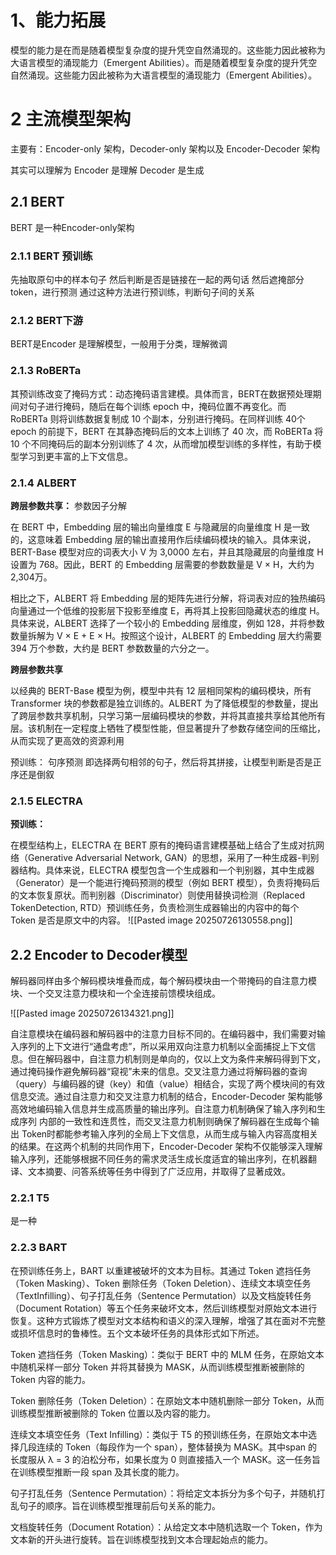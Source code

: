 

# 1、能力拓展

模型的能力是在而是随着模型复杂度的提升凭空自然涌现的。这些能力因此被称为大语言模型的涌现能力（Emergent Abilities）。而是随着模型复杂度的提升凭空自然涌现。这些能力因此被称为大语言模型的涌现能力（Emergent Abilities）。

# 2 主流模型架构

主要有：Encoder-only 架构，Decoder-only 架构以及 Encoder-Decoder 架构

其实可以理解为
Encoder 是理解
Decoder 是生成

## 2.1 BERT
BERT 是一种Encoder-only架构
### 2.1.1 BERT 预训练

先抽取原句中的样本句子
然后判断是否是链接在一起的两句话
然后遮掩部分token，进行预测
通过这种方法进行预训练，判断句子间的关系

### 2.1.2 BERT下游

BERT是Encoder 是理解模型，一般用于分类，理解微调

### 2.1.3 RoBERTa
其预训练改变了掩码方式：动态掩码语言建模。具体而言，BERT在数据预处理期间对句子进行掩码，随后在每个训练 epoch 中，掩码位置不再变化。而 RoBERTa 则将训练数据复制成 10 个副本，分别进行掩码。在同样训练 40个 epoch 的前提下，BERT 在其静态掩码后的文本上训练了 40 次，而 RoBERTa 将10 个不同掩码后的副本分别训练了 4 次，从而增加模型训练的多样性，有助于模型学习到更丰富的上下文信息。

### 2.1.4 ALBERT
**跨层参数共享：**
参数因子分解

在 BERT 中，Embedding 层的输出向量维度 E 与隐藏层的向量维度 H 是一致的，这意味着 Embedding 层的输出直接用作后续编码模块的输入。具体来说，BERT-Base 模型对应的词表大小 V 为 3,0000 左右，并且其隐藏层的向量维度 H 设置为 768。因此，BERT 的 Embedding 层需要的参数数量是 V × H，大约为 2,304万。

相比之下，ALBERT 将 Embedding 层的矩阵先进行分解，将词表对应的独热编码向量通过一个低维的投影层下投影至维度 E，再将其上投影回隐藏状态的维度 H。具体来说，ALBERT 选择了一个较小的 Embedding 层维度，例如 128，并将参数数量拆解为 V × E + E × H。按照这个设计，ALBERT 的 Embedding 层大约需要 394 万个参数，大约是 BERT 参数数量的六分之一。

**跨层参数共享**

以经典的 BERT-Base 模型为例，模型中共有 12 层相同架构的编码模块，所有Transformer 块的参数都是独立训练的。ALBERT 为了降低模型的参数量，提出了跨层参数共享机制，只学习第一层编码模块的参数，并将其直接共享给其他所有层。该机制在一定程度上牺牲了模型性能，但显著提升了参数存储空间的压缩比，从而实现了更高效的资源利用

预训练：
句序预测
即选择两句相邻的句子，然后将其拼接，让模型判断是否是正序还是倒叙

### 2.1.5 ELECTRA

**预训练：**

在模型结构上，ELECTRA 在 BERT 原有的掩码语言建模基础上结合了生成对抗网络（Generative Adversarial Network, GAN）的思想，采用了一种生成器-判别器结构。具体来说，ELECTRA 模型包含一个生成器和一个判别器，其中生成器（Generator）是一个能进行掩码预测的模型（例如 BERT 模型），负责将掩码后的文本恢复原状。而判别器（Discriminator）则使用替换词检测（Replaced TokenDetection, RTD）预训练任务，负责检测生成器输出的内容中的每个 Token 是否是原文中的内容。
![[Pasted image 20250726130558.png]]


## 2.2 Encoder to Decoder模型

解码器同样由多个解码模块堆叠而成，每个解码模块由一个带掩码的自注意力模块、一个交叉注意力模块和一个全连接前馈模块组成。

![[Pasted image 20250726134321.png]]


自注意模块在编码器和解码器中的注意力目标不同的。在编码器中，我们需要对输入序列的上下文进行“通盘考虑”，所以采用双向注意力机制以全面捕捉上下文信息。但在解码器中，自注意力机制则是单向的，仅以上文为条件来解码得到下文，通过掩码操作避免解码器“窥视”未来的信息。交叉注意力通过将解码器的查询（query）与编码器的键（key）和值（value）相结合，实现了两个模块间的有效信息交流。通过自注意力和交叉注意力机制的结合，Encoder-Decoder 架构能够高效地编码输入信息并生成高质量的输出序列。自注意力机制确保了输入序列和生成序列
内部的一致性和连贯性，而交叉注意力机制则确保了解码器在生成每个输出 Token时都能参考输入序列的全局上下文信息，从而生成与输入内容高度相关的结果。在这两个机制的共同作用下，Encoder-Decoder 架构不仅能够深入理解输入序列，还能够根据不同任务的需求灵活生成长度适宜的输出序列，在机器翻译、文本摘要、问答系统等任务中得到了广泛应用，并取得了显著成效。

### 2.2.1 T5

是一种


### 2.2.3 BART
在预训练任务上，BART 以重建被破坏的文本为目标。其通过 Token 遮挡任务（Token Masking）、Token 删除任务（Token Deletion）、连续文本填空任务（TextInfilling）、句子打乱任务（Sentence Permutation）以及文档旋转任务（Document Rotation）等五个任务来破坏文本，然后训练模型对原始文本进行恢复。这种方式锻炼了模型对文本结构和语义的深入理解，增强了其在面对不完整或损坏信息时的鲁棒性。五个文本破坏任务的具体形式如下所述。

Token 遮挡任务（Token Masking）：类似于 BERT 中的 MLM 任务，在原始文本中随机采样一部分 Token 并将其替换为 MASK，从而训练模型推断被删除的 Token 内容的能力。

Token 删除任务（Token Deletion）：在原始文本中随机删除一部分 Token，从而训练模型推断被删除的 Token 位置以及内容的能力。

连续文本填空任务（Text Infilling）：类似于 T5 的预训练任务，在原始文本中选择几段连续的 Token（每段作为一个 span），整体替换为 MASK。其中span 的长度服从 λ = 3 的泊松分布，如果长度为 0 则直接插入一个 MASK。这一任务旨在训练模型推断一段 span 及其长度的能力。

句子打乱任务（Sentence Permutation）：将给定文本拆分为多个句子，并随机打乱句子的顺序。旨在训练模型推理前后句关系的能力。

文档旋转任务（Document Rotation）：从给定文本中随机选取一个 Token，作为文本新的开头进行旋转。旨在训练模型找到文本合理起始点的能力。
